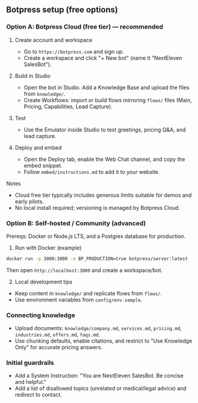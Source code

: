 ## Botpress setup (free options)

### Option A: Botpress Cloud (free tier) — recommended
1) Create account and workspace
   - Go to `https://botpress.com` and sign up.
   - Create a workspace and click "+ New bot" (name it "NextEleven SalesBot").

2) Build in Studio
   - Open the bot in Studio. Add a Knowledge Base and upload the files from `knowledge/`.
   - Create Workflows: import or build flows mirroring `flows/` files (Main, Pricing, Capabilities, Lead Capture).

3) Test
   - Use the Emulator inside Studio to test greetings, pricing Q&A, and lead capture.

4) Deploy and embed
   - Open the Deploy tab, enable the Web Chat channel, and copy the embed snippet.
   - Follow `embed/instructions.md` to add it to your website.

Notes
- Cloud free tier typically includes generous limits suitable for demos and early pilots.
- No local install required; versioning is managed by Botpress Cloud.

### Option B: Self-hosted / Community (advanced)
Prereqs: Docker or Node.js LTS, and a Postgres database for production.

1) Run with Docker (example)
```bash
docker run -p 3000:3000 -e BP_PRODUCTION=true botpress/server:latest
```
Then open `http://localhost:3000` and create a workspace/bot.

2) Local development tips
- Keep content in `knowledge/` and replicate flows from `flows/`.
- Use environment variables from `config/env.sample`.

### Connecting knowledge
- Upload documents: `knowledge/company.md`, `services.md`, `pricing.md`, `industries.md`, `offers.md`, `faqs.md`.
- Use chunking defaults, enable citations, and restrict to "Use Knowledge Only" for accurate pricing answers.

### Initial guardrails
- Add a System Instruction: "You are NextEleven SalesBot. Be concise and helpful."
- Add a list of disallowed topics (unrelated or medical/legal advice) and redirect to contact.

